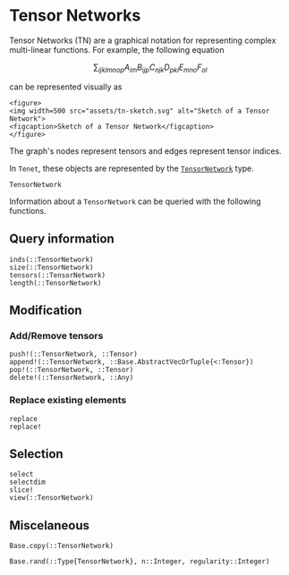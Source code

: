 # Tensor Networks

Tensor Networks (TN) are a graphical notation for representing complex multi-linear functions. For example, the following equation

```math
\sum_{ijklmnop} A_{im} B_{ijp} C_{njk} D_{pkl} E_{mno} F_{ol}
```

can be represented visually as

```@raw html
<figure>
<img width=500 src="assets/tn-sketch.svg" alt="Sketch of a Tensor Network">
<figcaption>Sketch of a Tensor Network</figcaption>
</figure>
```

The graph's nodes represent tensors and edges represent tensor indices.

In `Tenet`, these objects are represented by the [`TensorNetwork`](@ref) type.

```@docs
TensorNetwork
```

Information about a `TensorNetwork` can be queried with the following functions.

## Query information

```@docs
inds(::TensorNetwork)
size(::TensorNetwork)
tensors(::TensorNetwork)
length(::TensorNetwork)
```

## Modification

### Add/Remove tensors

```@docs
push!(::TensorNetwork, ::Tensor)
append!(::TensorNetwork, ::Base.AbstractVecOrTuple{<:Tensor})
pop!(::TensorNetwork, ::Tensor)
delete!(::TensorNetwork, ::Any)
```

### Replace existing elements

```@docs
replace
replace!
```

## Selection

```@docs
select
selectdim
slice!
view(::TensorNetwork)
```

## Miscelaneous

```@docs
Base.copy(::TensorNetwork)
```

```@docs
Base.rand(::Type{TensorNetwork}, n::Integer, regularity::Integer)
```
